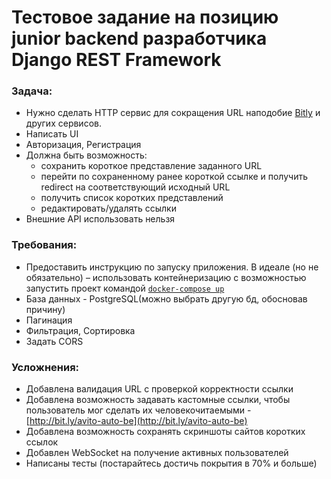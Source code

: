 # Тестовое задание на позицию junior backend разработчика Django REST Framework

### Задача:

+ Нужно сделать HTTP сервис для сокращения URL наподобие [Bitly](https://bitly.com/) и других сервисов.
+ Написать UI
+ Авторизация, Регистрация
+ Должна быть возможность: 
	+ cохранить короткое представление заданного URL
	+ перейти по сохраненному ранее короткой ссылке и получить redirect на соответствующий исходный URL
	+ получить список коротких представлений
	+ редактировать/удалять ссылки
+ Внешние API использовать нельзя

### Требования:

+ Предоставить инструкцию по запуску приложения. В идеале (но не обязательно) – использовать контейнеризацию с возможностью запустить проект командой [`docker-compose up`](https://docs.docker.com/compose/)
+ База данных -  PostgreSQL(можно выбрать другую бд, обосновав причину)
+ Пагинация
+ Фильтрация, Сортировка
+ Задать CORS

### Усложнения:

+ Добавлена валидация URL с проверкой корректности ссылки
+ Добавлена возможность задавать кастомные ссылки, чтобы пользователь мог сделать их человекочитаемыми - [http://bit.ly/avito-auto-be](http://bit.ly/avito-auto-be)
+ Добавлена возможность сохранять скриншоты сайтов коротких ссылок
+ Добавлен WebSocket на получение активных пользователей
+ Написаны тесты (постарайтесь достичь покрытия в 70% и больше)

